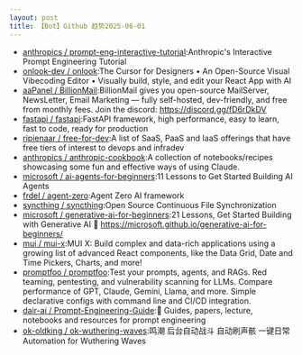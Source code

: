 ```yaml
---
layout: post
title: 【Bot】Github 趋势2025-06-01
---
```


* [anthropics / prompt-eng-interactive-tutorial](https://github.com/anthropics/prompt-eng-interactive-tutorial):Anthropic's Interactive Prompt Engineering Tutorial
* [onlook-dev / onlook](https://github.com/onlook-dev/onlook):The Cursor for Designers • An Open-Source Visual Vibecoding Editor • Visually build, style, and edit your React App with AI
* [aaPanel / BillionMail](https://github.com/aaPanel/BillionMail):BillionMail gives you open-source MailServer, NewsLetter, Email Marketing — fully self-hosted, dev-friendly, and free from monthly fees. Join the discord: https://discord.gg/fD6rDkDV
* [fastapi / fastapi](https://github.com/fastapi/fastapi):FastAPI framework, high performance, easy to learn, fast to code, ready for production
* [ripienaar / free-for-dev](https://github.com/ripienaar/free-for-dev):A list of SaaS, PaaS and IaaS offerings that have free tiers of interest to devops and infradev
* [anthropics / anthropic-cookbook](https://github.com/anthropics/anthropic-cookbook):A collection of notebooks/recipes showcasing some fun and effective ways of using Claude.
* [microsoft / ai-agents-for-beginners](https://github.com/microsoft/ai-agents-for-beginners):11 Lessons to Get Started Building AI Agents
* [frdel / agent-zero](https://github.com/frdel/agent-zero):Agent Zero AI framework
* [syncthing / syncthing](https://github.com/syncthing/syncthing):Open Source Continuous File Synchronization
* [microsoft / generative-ai-for-beginners](https://github.com/microsoft/generative-ai-for-beginners):21 Lessons, Get Started Building with Generative AI 🔗 https://microsoft.github.io/generative-ai-for-beginners/
* [mui / mui-x](https://github.com/mui/mui-x):MUI X: Build complex and data-rich applications using a growing list of advanced React components, like the Data Grid, Date and Time Pickers, Charts, and more!
* [promptfoo / promptfoo](https://github.com/promptfoo/promptfoo):Test your prompts, agents, and RAGs. Red teaming, pentesting, and vulnerability scanning for LLMs. Compare performance of GPT, Claude, Gemini, Llama, and more. Simple declarative configs with command line and CI/CD integration.
* [dair-ai / Prompt-Engineering-Guide](https://github.com/dair-ai/Prompt-Engineering-Guide):🐙 Guides, papers, lecture, notebooks and resources for prompt engineering
* [ok-oldking / ok-wuthering-waves](https://github.com/ok-oldking/ok-wuthering-waves):鸣潮 后台自动战斗 自动刷声骸 一键日常 Automation for Wuthering Waves
